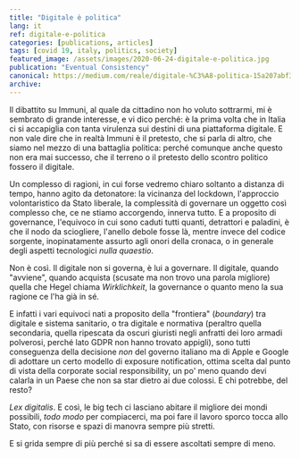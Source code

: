 ```yaml
---
title: "Digitale è politica"
lang: it
ref: digitale-e-politica
categories: [publications, articles]
tags: [covid 19, italy, politics, society]
featured_image: /assets/images/2020-06-24-digitale-e-politica.jpg
publication: "Eventual Consistency"
canonical: https://medium.com/reale/digitale-%C3%A8-politica-15a207abf33d
archive:
---
```


Il dibattito su Immuni, al quale da cittadino non ho voluto sottrarmi, mi è sembrato di grande interesse, e vi dico perché: è la prima volta che in Italia ci si accapiglia con tanta virulenza sui destini di una piattaforma digitale. E non vale dire che in realtà Immuni è il pretesto, che si parla di altro, che siamo nel mezzo di una battaglia politica: perché comunque anche questo non era mai successo, che il terreno o il pretesto dello scontro politico fossero il digitale.

Un complesso di ragioni, in cui forse vedremo chiaro soltanto a distanza di tempo, hanno agito da detonatore: la vicinanza del lockdown, l'approccio volontaristico da Stato liberale, la complessità di governare un oggetto così complesso che, ce ne stiamo accorgendo, innerva tutto. E a proposito di governance, l'equivoco in cui sono caduti tutti quanti, detrattori e paladini, è che il nodo da sciogliere, l'anello debole fosse là, mentre invece del codice sorgente, inopinatamente assurto agli onori della cronaca, o in generale degli aspetti tecnologici *nulla quaestio*.

Non è così. Il digitale non si governa, è lui a governare. Il digitale, quando "avviene", quando acquista (scusate ma non trovo una parola migliore) quella che Hegel chiama *Wirklichkeit*, la governance o quanto meno la sua ragione ce l'ha già in sé.

E infatti i vari equivoci nati a proposito della "frontiera" (*boundary*) tra digitale e sistema sanitario, o tra digitale e normativa (peraltro quella secondaria, quella ripescata da oscuri giuristi negli anfratti dei loro armadi polverosi, perché lato GDPR non hanno trovato appigli), sono tutti conseguenza della decisione *non* del governo italiano ma di Apple e Google di adottare un certo modello di exposure notification, ottima scelta dal punto di vista della corporate social responsibility, un po' meno quando devi calarla in un Paese che non sa star dietro ai due colossi. E chi potrebbe, del resto?

*Lex digitalis*. E così, le big tech ci lasciano abitare il migliore dei mondi possibili, *todo modo* per compiacerci, ma poi fare il lavoro sporco tocca allo Stato, con risorse e spazi di manovra sempre più stretti.

E si grida sempre di più perché si sa di essere ascoltati sempre di meno.
